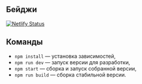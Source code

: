 ## Бейджи

[![Netlify Status](https://api.netlify.com/api/v1/badges/f9fdb8a3-27d0-4469-92b3-16f1fc27b6a9/deploy-status)](https://app.netlify.com/sites/waldo-messenger/deploys)

## Команды

- `npm install` — установка зависимостей,
- `npm run dev` — запуск версии для разработки,
- `npm start` — сборка и запуск собранной версии,
- `npm run build` — сборка стабильной версии.